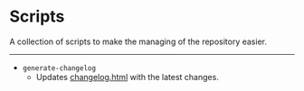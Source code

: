 # Scripts

A collection of scripts to make the managing of the repository easier.

---

- `generate-changelog`
  - Updates [changelog.html](../website/changelog.html) with the latest changes.
